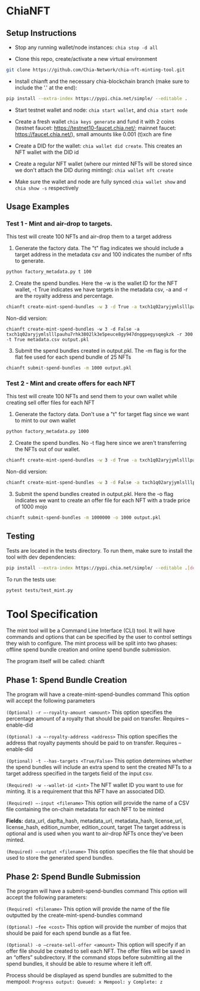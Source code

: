 # ChiaNFT

## Setup Instructions
- Stop any running wallet/node instances: `chia stop -d all`

- Clone this repo, create/activate a new virtual environment
```bash
git clone https://github.com/Chia-Network/chia-nft-minting-tool.git
```

- Install chianft and the necessary chia-blockchain branch (make sure to include the '.' at the end):
```bash
pip install --extra-index https://pypi.chia.net/simple/ --editable .
```

- Start testnet wallet and node: `chia start wallet`, and `chia start node`

- Create a fresh wallet `chia keys generate` and fund it with 2 coins (testnet faucet: https://testnet10-faucet.chia.net/; mainnet faucet: https://faucet.chia.net/), small amounts like 0.001 (t)xch are fine

- Create a DID for the wallet: `chia wallet did create`. This creates an NFT wallet with the DID id

- Create a regular NFT wallet (where our minted NFTs will be stored since we don't attach the DID during minting): `chia wallet nft create`

- Make sure the wallet and node are fully synced `chia wallet show` and `chia show -s` respectively

## Usage Examples

### Test 1 - Mint and air-drop to targets.
This test will create 100 NFTs and air-drop them to a target address

1. Generate the factory data. The "t" flag indicates we should include a target address in the metadata csv and 100 indicates the number of nfts to generate.
```bash
python factory_metadata.py t 100
```
2. Create the spend bundles. Here the -w is the wallet ID for the NFT wallet, -t True indicates we have targets in the metadata csv,  -a and -r are the royalty address and percentage.

```bash
chianft create-mint-spend-bundles -w 3 -d True -a txch1q02aryjymlslllpauhu7rhk3802lk3e5peuce8gy947dnggpegysqegkzk -r 300 -t True metadata.csv output.pkl
```
Non-did version:
```
chianft create-mint-spend-bundles -w 3 -d False -a txch1q02aryjymlslllpauhu7rhk3802lk3e5peuce8gy947dnggpegysqegkzk -r 300 -t True metadata.csv output.pkl
```

3. Submit the spend bundles created in output.pkl. The -m flag is for the flat fee used for each spend bundle of 25 NFTs

```bash
chianft submit-spend-bundles -m 1000 output.pkl
```

### Test 2 - Mint and create offers for each NFT
This test will create 100 NFTs and send them to your own wallet while creating sell offer files for each NFT

1. Generate the factory data. Don't use a "t" for target flag since we want to mint to our own wallet

```bash
python factory_metadata.py 1000
```
2. Create the spend bundles.  No -t flag here since we aren't transferring the NFTs out of our wallet.

```bash
chianft create-mint-spend-bundles -w 3 -d True -a txch1q02aryjymlslllpauhu7rhk3802lk3e5peuce8gy947dnggpegysqegkzk -r 300 metadata.csv output.pkl
```
Non-did version:
```bash
chianft create-mint-spend-bundles -w 3 -d False -a txch1q02aryjymlslllpauhu7rhk3802lk3e5peuce8gy947dnggpegysqegkzk -r 300 metadata.csv output.pkl
```

3. Submit the spend bundles created in output.pkl. Here the -o flag indicates we want to create an offer file for each NFT with a trade price of 1000 mojo

```bash
chianft submit-spend-bundles -m 1000000 -o 1000 output.pkl
```

## Testing
Tests are located in the tests directory. To run them, make sure to install the tool with dev dependencies:

```bash
pip install --extra-index https://pypi.chia.net/simple/ --editable .[dev]
```

To run the tests use:
```bash
pytest tests/test_mint.py
```

# Tool Specification

The mint tool will be a Command Line Interface (CLI) tool. It will have commands and options that can be specified by the user to control settings they wish to configure. The mint process will be split into two phases: offline spend bundle creation and online spend bundle submission.

The program itself will be called: chianft
## Phase 1: Spend Bundle Creation
The program will have a create-mint-spend-bundles command
This option will accept the following parameters


`(Optional) -r –-royalty-amount <amount>`
This option specifies the percentage amount of a royalty that should be paid on transfer.
Requires –enable-did

`(Optional) -a –-royalty-address <address>`
This option specifies the address that royalty payments should be paid to on transfer.
Requires –enable-did

`(Optional) -t --has-targets <True/False>`
This option determines whether the spend bundles will include an extra spend to sent the created NFTs to a target address specified in the targets field of the input csv.

`(Required) -w --wallet-id <int>`
The NFT wallet ID you  want to use for minting. It is a requirement that this NFT have an associated DID.

`(Required) –-input <filename>`
This option will provide the name of a CSV file containing the on-chain metadata for each NFT to be minted

**Fields:**
data_url, dapfta_hash, metadata_url, metadata_hash, license_url, license_hash, edition_number, edition_count, target
The target address is optional and is used when you want to air-drop NFTs once they've been minted.

`(Required) –-output <filename>`
This option specifies the file that should be used to store the generated spend bundles.


## Phase 2: Spend Bundle Submission
The program will have a submit-spend-bundles command
This option will accept the following parameters:

`(Required) <filename>`
This option will provide the name of the file outputted by the create-mint-spend-bundles command

`(Optional) –fee <cost>`
This option will provide the number of mojos that should be paid for each spend bundle as a flat fee.

`(Optional) -o –create-sell-offer <amount>`
This option will specify if an offer file should be created to sell each NFT. The offer files will be saved in an “offers” subdirectory.
If the command stops before submitting all the spend bundles, it should be able to resume where it left off.

Process should be displayed as spend bundles are submitted to the mempool:
`Progress output: Queued: x Mempool: y Complete: z`
